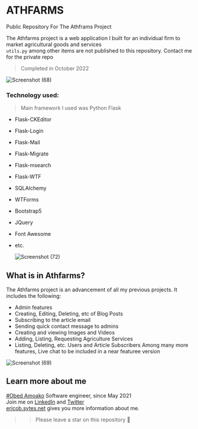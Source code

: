 # ATHFARMS
Public Repository For The Athframs Project

The Athfarms project is a web application I built for an individual firm to market agricultural goods and services  
`utils.py` among other items are not published to this repository. Contact me for the private repo  

> Completed in October 2022

![Screenshot (68)](https://user-images.githubusercontent.com/84608830/199469393-565bc893-1928-430d-8562-8e4e722ae419.png)

### Technology used:
> Main framework I used was Python Flask

- Flask-CKEditor
- Flask-Login
- Flask-Mail
- Flask-Migrate
- Flask-msearch
- Flask-WTF
- SQLAlchemy
- WTForms
- Bootstrap5
- JQuery
- Font Awesome
- etc.
  
  ![Screenshot (72)](https://user-images.githubusercontent.com/84608830/199477405-e2a76892-5f26-4fa3-b3b5-f038b9ea43e8.png)


## What is in Athfarms?
The Athfarms project is an advancement of all my previous projects. It includes the following:
- Admin features
- Creating, Editing, Deleting, etc of Blog Posts
- Subscribing to the article email
- Sending quick contact message to admins
- Creating and viewing Images and Videos
- Adding, Listing, Requesting Agriculture Services
- Listing, Deleting, etc. Users and Article Subscribers
Among many more features, Live chat to be included in a near featuree version

![Screenshot (69)](https://user-images.githubusercontent.com/84608830/199473223-8a8e09e1-208f-4bed-9273-931e288930c3.png)

## Learn more about me  
[#Obed Amoako](https://ericob.sytes.net) Software engineer, since May 2021  
Join me on [LinkedIn](https://linkedin.com/in/ericob3d) and [Twitter](https://twitter.com/obedamoako8)  
[ericob.sytes.net](https://ericob.sytes.net) gives you more information about me.  
  
    
>> Please leave a star on this repository 🌟
  
  
